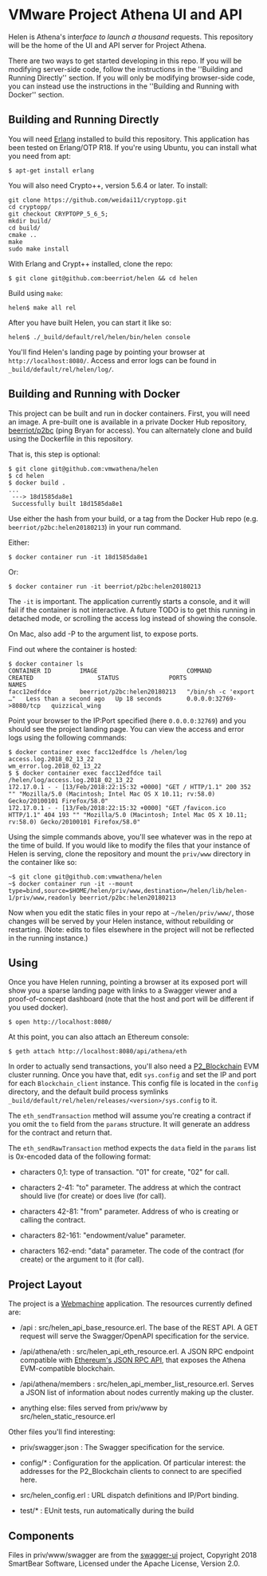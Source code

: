 # VMware Project Athena UI and API

Helen is Athena's inter*face to launch a thousand* requests. This
repository will be the home of the UI and API server for Project
Athena.

There are two ways to get started developing in this repo. If you will
be modifying server-side code, follow the instructions in the
''Building and Running Directly'' section. If you will only be
modifying browser-side code, you can instead use the instructions in
the ''Building and Running with Docker'' section.

## Building and Running Directly

You will need [Erlang](http://www.erlang.org/) installed to build this
repository. This application has been tested on Erlang/OTP R18. If
you're using Ubuntu, you can install what you need from apt:

```
$ apt-get install erlang
```

You will also need Crypto++, version 5.6.4 or later. To install:

```
git clone https://github.com/weidai11/cryptopp.git
cd cryptopp/
git checkout CRYPTOPP_5_6_5;
mkdir build/
cd build/
cmake ..
make
sudo make install
```

With Erlang and Crypt++ installed, clone the repo:

```
$ git clone git@github.com:beerriot/helen && cd helen
```

Build using `make`:

```
helen$ make all rel
```

After you have built Helen, you can start it like so:

```
helen$ ./_build/default/rel/helen/bin/helen console
```

You'll find Helen's landing page by pointing your browser at
`http://localhost:8080/`. Access and error logs can be found in
`_build/default/rel/helen/log/`.

## Building and Running with Docker

This project can be built and run in docker containers. First, you
will need an image. A pre-built one is available in a private Docker
Hub repository,
[beerriot/p2bc](https://hub.docker.com/r/beerriot/p2bc/) (ping Bryan
for access). You can alternately clone and build using the Dockerfile
in this repository.

That is, this step is optional:

```
$ git clone git@github.com:vmwathena/helen
$ cd helen
$ docker build .
...
 ---> 18d1585da8e1
 Successfully built 18d1585da8e1
```

Use either the hash from your build, or a tag from the Docker Hub repo
(e.g. `beerriot/p2bc:helen20180213`) in your run command.

Either:

```
$ docker container run -it 18d1585da8e1
```

Or:

```
$ docker container run -it beerriot/p2bc:helen20180213
```

The `-it` is important. The application currently starts a console,
and it will fail if the container is not interactive. A future TODO is
to get this running in detached mode, or scrolling the access log
instead of showing the console.

On Mac, also add -P to the argument list, to expose ports.

Find out where the container is hosted:

```
$ docker container ls
CONTAINER ID        IMAGE                         COMMAND                  CREATED                  STATUS              PORTS                     NAMES
facc12edfdce        beerriot/p2bc:helen20180213   "/bin/sh -c 'export …"   Less than a second ago   Up 18 seconds       0.0.0.0:32769->8080/tcp   quizzical_wing
```

Point your browser to the IP:Port specified (here `0.0.0.0:32769`) and
you should see the project landing page. You can view the access and
error logs using the following commands:

```
$ docker container exec facc12edfdce ls /helen/log
access.log.2018_02_13_22
wm_error.log.2018_02_13_22
$ $ docker container exec facc12edfdce tail /helen/log/access.log.2018_02_13_22
172.17.0.1 - - [13/Feb/2018:22:15:32 +0000] "GET / HTTP/1.1" 200 352 "" "Mozilla/5.0 (Macintosh; Intel Mac OS X 10.11; rv:58.0) Gecko/20100101 Firefox/58.0"
172.17.0.1 - - [13/Feb/2018:22:15:32 +0000] "GET /favicon.ico HTTP/1.1" 404 193 "" "Mozilla/5.0 (Macintosh; Intel Mac OS X 10.11; rv:58.0) Gecko/20100101 Firefox/58.0"
```

Using the simple commands above, you'll see whatever was in the repo
at the time of build. If you would like to modify the files that your
instance of Helen is serving, clone the repository and mount the
`priv/www` directory in the container like so:

```
~$ git clone git@github.com:vmwathena/helen
~$ docker container run -it --mount type=bind,source=$HOME/helen/priv/www,destination=/helen/lib/helen-1/priv/www,readonly beerriot/p2bc:helen20180213
```

Now when you edit the static files in your repo at
`~/helen/priv/www/`, those changes will be served by your Helen
instance, without rebuilding or restarting. (Note: edits to files
elsewhere in the project will not be reflected in the running
instance.)

## Using

Once you have Helen running, pointing a browser at its exposed port
will show you a sparse landing page with links to a Swagger viewer and
a proof-of-concept dashboard (note that the host and port will be
different if you used docker).

```
$ open http://localhost:8080/
```

At this point, you can also attach an Ethereum console:

```
$ geth attach http://localhost:8080/api/athena/eth
```

In order to actually send transactions, you'll also need a
[P2_Blockchain](https://github.com/guyg7/P2_Blockchain) EVM cluster
running. Once you have that, edit `sys.config` and set the IP and port
for each `Blockchain_client` instance. This config file is located in
the `config` directory, and the default build process symlinks
`_build/default/rel/helen/releases/<version>/sys.config` to it.

The `eth_sendTransaction` method will assume you're creating a
contract if you omit the `to` field from the `params` structure. It
will generate an address for the contract and return that.

The `eth_sendRawTransaction` method expects the `data` field in the
`params` list is 0x-encoded data of the following format:

 * characters 0,1: type of transaction. "01" for create, "02" for call.

 * characters 2-41: "to" parameter. The address at which the contract
   should live (for create) or does live (for call).

 * characters 42-81: "from" parameter. Address of who is creating or
   calling the contract.

 * characters 82-161: "endowment/value" parameter.

 * characters 162-end: "data" parameter. The code of the contract (for
   create) or the argument to it (for call).

## Project Layout

The project is a
[Webmachine](https://github.com/webmachine/webmachine/wiki)
application. The resources currently defined are:

 * /api : src/helen_api_base_resource.erl. The base of the REST API. A
   GET request will serve the Swagger/OpenAPI specification for the
   service.

 * /api/athena/eth : src/helen_api_eth_resource.erl. A JSON RPC
   endpoint compatible with [Ethereum's JSON RPC
   API](https://ethereum.gitbooks.io/frontier-guide/content/rpc.html),
   that exposes the Athena EVM-compatible blockchain.

 * /api/athena/members :
   src/helen_api_member_list_resource.erl. Serves a JSON list of
   information about nodes currently making up the cluster.

 * anything else: files served from priv/www by
   src/helen_static_resource.erl

Other files you'll find interesting:

 * priv/swagger.json : The Swagger specification for the service.

 * config/* : Configuration for the application. Of particular
   interest: the addresses for the P2_Blockchain clients to connect to
   are specified here.

 * src/helen_config.erl : URL dispatch definitions and IP/Port
   binding.

 * test/* : EUnit tests, run automatically during the build

## Components

Files in priv/www/swagger are from the
[swagger-ui](https://github.com/swagger-api/swagger-ui) project,
Copyright 2018 SmartBear Software, Licensed under the Apache License,
Version 2.0.
